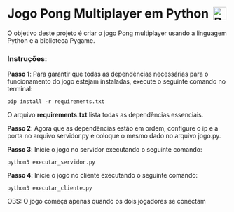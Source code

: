 <h1 style="display: flex; align-items: center;">
  Jogo Pong Multiplayer em Python
  <img src="https://cdn.pixabay.com/photo/2012/04/05/01/46/bat-25764_960_720.png" alt="Python logo" width="30" style="margin-left: 10px;">
</h1>

O objetivo deste projeto é criar o jogo Pong multiplayer usando a linguagem Python e a biblioteca Pygame.

### Instruções:

**Passo 1**: Para garantir que todas as dependências necessárias para o funcionamento do jogo estejam instaladas, execute o seguinte comando no terminal:

```pip install -r requirements.txt```

O arquivo **requirements.txt** lista todas as dependências essenciais.

**Passo 2**: Agora que as dependências estão em ordem, configure o ip e a porta no arquivo servidor.py e coloque o mesmo dado no arquivo jogo.py.

**Passo 3**: Inicie o jogo no servidor executando o seguinte comando:

```python3 executar_servidor.py```


**Passo 4**: Inicie o jogo no cliente executando o seguinte comando:

```python3 executar_cliente.py```

OBS: O jogo começa apenas quando os dois jogadores se conectam